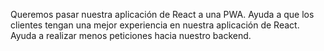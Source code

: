 
Queremos pasar nuestra aplicación de React a una PWA.
Ayuda a que los clientes tengan una mejor experiencia en nuestra aplicación de React.
Ayuda a realizar menos peticiones hacia nuestro  backend.
